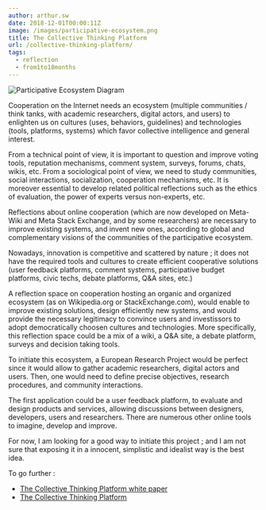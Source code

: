 ```yaml
---
author: arthur.sw
date: 2018-12-01T00:00:11Z
image: /images/participative-ecosystem.png
title: The Collective Thinking Platform
url: /collective-thinking-platform/
tags:
  - reflection
  - from1to18months
---
```


![Participative Ecosystem Diagram](/images/participative-ecosystem.png)

Cooperation on the Internet needs an ecosystem (multiple communities / think tanks, with academic researchers, digital actors, and users) to enlighten us on cultures (uses, behaviors, guidelines) and technologies (tools, platforms, systems) which favor collective intelligence and general interest.

From a technical point of view, it is important to question and improve voting tools, reputation mechanisms, comment system, surveys, forums, chats, wikis, etc.
From a sociological point of view, we need to study communities, social interactions, socialization, cooperation mechanisms, etc.
It is moreover essential to develop related political reflections such as the ethics of evaluation, the power of experts versus non-experts, etc.

Reflections about online cooperation (which are now developed on Meta-Wiki and Meta Stack Exchange, and by some researchers) are necessary to improve existing systems, and invent new ones, according to global and complementary visions of the communities of the participative ecosystem.

Nowadays, innovation is competitive and scattered by nature ; it does not have the required tools and cultures to create efficient cooperative solutions (user feedback platforms, comment systems, participative budget platforms, civic techs, debate platforms, Q&A sites, etc.)

A reflection space on cooperation hosting an organic and organized ecosystem (as on Wikipedia.org or StackExchange.com), would enable to improve existing solutions, design efficiently new systems, and would provide the necessary legitimacy to convince users and investissors to adopt democratically choosen cultures and technologies. More specifically, this reflection space could be a mix of a wiki, a Q&A site, a debate platform, surveys and decision taking tools.

To initiate this ecosystem, a European Research Project would be perfect since it would allow to gather academic researchers, digital actors and users. Then, one would need to define precise objectives, research procedures, and community interactions.

The first application could be a user feedback platform, to evaluate and design products and services, allowing discussions between designers, developers, users and researchers. There are numerous other online tools to imagine, develop and improve.

For now, I am looking for a good way to initiate this project ; and I am not sure that exposing it in a innocent, simplistic and idealist way is the best idea.

To go further : 

 - [The Collective Thinking Platform white paper](https://hackmd.io/6svgFUsYT2CpVvC2DVbVbA#) 
 - [The Collective Thinking Platform](http://meta.collectivethinking.pw/)

